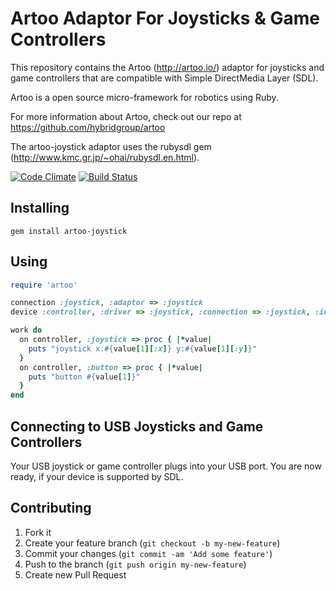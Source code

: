 # Artoo Adaptor For Joysticks & Game Controllers

This repository contains the Artoo (http://artoo.io/) adaptor for joysticks and game controllers that are compatible with Simple DirectMedia Layer (SDL). 

Artoo is a open source micro-framework for robotics using Ruby.

For more information about Artoo, check out our repo at https://github.com/hybridgroup/artoo

The artoo-joystick adaptor uses the rubysdl gem (http://www.kmc.gr.jp/~ohai/rubysdl.en.html).

[![Code Climate](https://codeclimate.com/github/hybridgroup/artoo-joystick.png)](https://codeclimate.com/github/hybridgroup/artoo-joystick) [![Build Status](https://travis-ci.org/hybridgroup/artoo-joystick.png?branch=master)](https://travis-ci.org/hybridgroup/artoo-joystick)

## Installing

```
gem install artoo-joystick
```

## Using

```ruby
require 'artoo'

connection :joystick, :adaptor => :joystick
device :controller, :driver => :joystick, :connection => :joystick, :interval => 0.1

work do
  on controller, :joystick => proc { |*value|
    puts "joystick x:#{value[1][:x]} y:#{value[1][:y]}"
  }
  on controller, :button => proc { |*value|
    puts "button #{value[1]}"
  }
end
```

## Connecting to USB Joysticks and Game Controllers

Your USB joystick or game controller plugs into your USB port. You are now ready, if your device is supported by SDL.

## Contributing

1. Fork it
2. Create your feature branch (`git checkout -b my-new-feature`)
3. Commit your changes (`git commit -am 'Add some feature'`)
4. Push to the branch (`git push origin my-new-feature`)
5. Create new Pull Request

